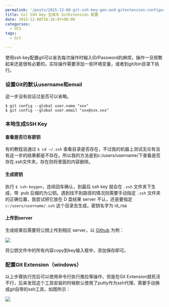```yaml
---
permalink: '/posts/2015-12-08-git-ssh-key-gen-and-gitextension-configuration.html'
title: Git SSH key 生成与 GitExtension 配置
date: 2015-12-08T16:26:07+00:00
categories:
  - VCS
tags:
  - Git

---
```




使用ssh key配置git可以省去每次操作时输入ID/Password的麻烦，操作一旦频繁起来还是很有必要的。实际操作需要添加一些环境变量，或者到git/bin目录下执行。<!-- more -->

### 设置Git的默认username和email

这一步没有验证过是否可以省略。

```
$ git config --global user.name "xxx"
$ git config --global user.email "xxx@xxx.xxx"
```

### 本地生成SSH Key

#### 查看是否已有密钥

有的教程说通过 `$ cd ~/.ssh` 查看目录是否存在，不过我的机器上测试无论有没有这一步的结果都是不存在。所以我的方法是到c:/users/username/下查看是否存在.ssh文件夹，存在则将里面的内容删除。

#### 生成密钥

执行 `$ ssh-keygen`，连续回车确认，到最后 ssh key 就会在 `.ssh` 文件夹下生成，带 .pub 后缀的为公钥。遇到找不到路径的情况则需要手动指定 `.ssh` 文件夹的正确位置，我尝试把它放在 D 盘结果 server 不认，还是要指定 `c:/users/username/.ssh` 这个目录去生成，密钥名字为 id_rsa

#### 上传到server

生成结束后需要将公钥上传到相应 server，以 <a href="https://github.com" target="_blank">Github</a> 为例：

![](https://static.wxsm.space/blog/48595777-3b58b880-e991-11e8-8ba0-c12bab65ad9e.png)

将公钥文件中的所有内容copy到key输入框中，添加保存即可。

### 配置Git Extension（windows）

以上步骤执行完后可以使用命令行执行推拉等操作，但是在Git Extension就死活不行，后来发现这个工具安装的时候默认使用了putty作为ssh代理，需要手动换成git自带的ssh工具，如图所示：

![](https://static.wxsm.space/blog/48595778-3b58b880-e991-11e8-831a-0966dd6ec738.png)
